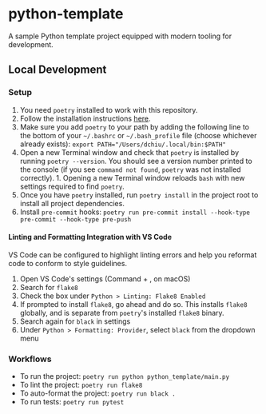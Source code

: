 # python-template
A sample Python template project equipped with modern tooling for development.

## Local Development

### Setup
1. You need `poetry` installed to work with this repository.
  1. Follow the installation instructions [here](https://python-poetry.org/docs/#installation).
  2. Make sure you add `poetry` to your path by adding the following line to the bottom of your `~/.bashrc` or `~/.bash_profile` file (choose whichever already exists): `export PATH="/Users/dchiu/.local/bin:$PATH"`
  3. Open a new Terminal window and check that `poetry` is installed by running `poetry --version`. You should see a version number printed to the console (if you see `command not found`, `poetry` was not installed correctly).
    1. Opening a new Terminal window reloads `bash` with new settings required to find `poetry`.
2. Once you have `poetry` installed, run `poetry install` in the project root to install all project dependencies.
3. Install `pre-commit` hooks: `poetry run pre-commit install --hook-type pre-commit --hook-type pre-push`

#### Linting and Formatting Integration with VS Code
VS Code can be configured to highlight linting errors and help you reformat
code to conform to style guidelines.

1. Open VS Code's settings (Command + , on macOS)
2. Search for `flake8`
3. Check the box under `Python > Linting: Flake8 Enabled`
  1. If prompted to install `flake8`, go ahead and do so. This installs `flake8` globally, and is separate from `poetry`'s installed `flake8` binary.
4. Search again for `black` in settings
5. Under `Python > Formatting: Provider`, select `black` from the dropdown menu

### Workflows
- To run the project: `poetry run python python_template/main.py`
- To lint the project: `poetry run flake8`
- To auto-format the project: `poetry run black .`
- To run tests: `poetry run pytest`
